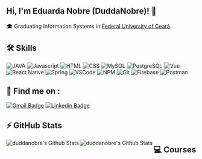 ## Hi, I'm Eduarda Nobre (DuddaNobre)! 👋

:mortar_board: Graduating Information Systems in [Federal University of Ceará](http://www.ufc.br/).

## 🛠 Skills

<p>
  <img alt="JAVA" src="https://img.shields.io/badge/Java-ED8B00?style=flat-square&logo=java&logoColor=white">
  <img alt="Javascript" src="https://img.shields.io/badge/javascript-%23F7DF1E.svg?&style=flat-square&logo=javascript&logoColor=black" />
  <img alt="HTML" src="https://img.shields.io/badge/html%20-%23E34F26.svg?&style=flat-square&logo=html5&logoColor=white" />
  <img alt="CSS" src="https://img.shields.io/badge/css%20-%231572B6.svg?&style=flat-square&logo=css3&logoColor=white" />
  <img alt="MySQL" src="https://img.shields.io/badge/-SQL-4479A1?style=flat-square&logo=mysql&logoColor=black&textColor=black" />
  <img alt="PostgreSQL" src="https://img.shields.io/badge/PostgreSQL-316192?style=flat-square&logo=postgresql&logoColor=white" />
  <img alt="Vue" src="https://img.shields.io/badge/vuejs%20-%2335495e.svg?&style=flat-square&logo=vue.js&logoColor=%234FC08D" />
  <img alt="React Native" src="https://img.shields.io/badge/react_native%20-%2320232a.svg?&style=flat-square&logo=react&logoColor=%2361DAFB" />
  <img alt="Spring" src="https://img.shields.io/badge/Spring-6DB33F?style=flat-square&logo=spring&logoColor=white">
  <img alt="VSCode" src="https://img.shields.io/badge/-VS%20Code-007ACC?style=flat-square&logo=visual-studio-code&logoColor=white" />
  <img alt="NPM" src="https://img.shields.io/badge/-npm-CB3837?style=flat-square&logo=npm&logoColor=white" />  
  <img alt="Git" src="https://img.shields.io/badge/-git-F05032?style=flat-square&logo=git&logoColor=white" />
  <img alt="Firebase" src="https://img.shields.io/badge/firebase-ffca28?style=flat-square&logo=firebase&logoColor=white">
  <img alt="Postman" src="https://img.shields.io/badge/Postman-FF6C37?style=flat-square&logo=Postman&logoColor=white">
</p>

## 🔎 Find me on :
[![Gmail Badge](https://img.shields.io/badge/-dudarnobre@gmail.com-c14438?style=flat&logo=Gmail&logoColor=white)](mailto:dudarnobre@gmail.com "Connect via Email")
[![Linkedin Badge](https://img.shields.io/badge/-Maria%20Eduarda%20Nobre-0072b1?style=flat&logo=Linkedin&logoColor=white)](https://www.linkedin.com/in/elenilson-monteiro-4588ab18b/ "Connect on LinkedIn")

## ⚡ GitHub Stats
<img align="left" alt="duddanobre's Github Stats" src="https://github-readme-stats.vercel.app/api?username=duddanobre&hide=issues&show_icons=true&count_private=false" />
<img align="left" alt="duddanobre's Github Stats" src="https://github-readme-stats.vercel.app/api/top-langs/?username=duddanobre&hide=java&hide_border=true&&count_private=true" />

## :computer: Courses
